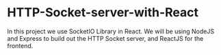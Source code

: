 # HTTP-Socket-server-with-React
In this project we use SocketIO Library in React. We will be using NodeJS and Express to build out the HTTP Socket server, and ReactJS for the frontend.
